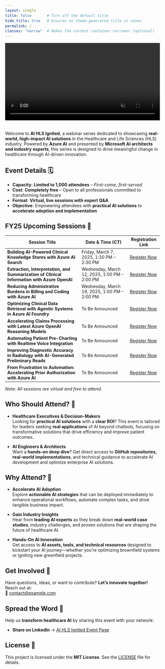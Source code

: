 ```yaml
---
layout: single
title: false       # Turn off the default title
hide_title: true   # Ensures no theme-generated title is shown
permalink: /
classes: "narrow"  # Makes the content container narrower (optional)
---
```


<div align="center">
  <!-- Video banner with autoplay, loop, muted, and playsinline for smooth playback -->
  <video autoplay muted loop playsinline style="width:100%; height:auto;">
    <source src="utils/images/banner/AI_HLS_Ignited.mp4" type="video/mp4">
    <!-- Fallback image if video is not supported -->
    <img src="utils/images/banner/AI_HLS_Ignited.jpg" alt="AI HLS Ignited Banner">
  </video>
</div>
<br>

Welcome to **AI HLS Ignited**, a webinar series dedicated to showcasing **real-world, high-impact AI solutions** in the Healthcare and Life Sciences (HLS) industry. Powered by **Azure AI** and presented by **Microsoft AI architects and industry experts**, this series is designed to drive meaningful change in healthcare through AI-driven innovation.

## Event Details 🗓️

- **Capacity**: **Limited to 1,000 attendees** – *First-come, first-served*
- **Cost**: **Completely free** – Open to all professionals committed to transforming healthcare
- **Format**: **Virtual, live sessions with expert Q&A**
- **Objective**: Empowering attendees with **practical AI solutions** to **accelerate adoption and implementation**

## FY25 Upcoming Sessions 📅

| **Session Title**                                                                  | **Date & Time (CT)**                 | **Registration Link**                             |
|------------------------------------------------------------------------------------|--------------------------------------|---------------------------------------------------|
| **Building AI-Powered Clinical Knowledge Stores with Azure AI Search**             | Friday, March 7, 2025, 1:30 PM – 2:30 PM | [Register Now](https://example.com/register1)     |
| **Extraction, Interpretation, and Summarization of Clinical Information with Azure OpenAI** | Wednesday, March 12, 2025, 1:00 PM – 2:00 PM | [Register Now](https://example.com/register2)     |
| **Reducing Administrative Burdens in Billing and Coding with Azure AI**            | Wednesday, March 19, 2025, 1:00 PM – 2:00 PM | [Register Now](https://example.com/register3)     |
| **Optimizing Clinical Data Retrieval with Agentic Systems in Azure AI Foundry**    | To Be Announced                       | [Register Now](https://example.com/register4)     |
| **Accelerating Claims Processing with Latest Azure OpenAI Reasoning Models**       | To Be Announced                       | [Register Now](https://example.com/register5)     |
| **Automating Patient Pre-Charting with Realtime Voice Integration**                | To Be Announced                       | [Register Now](https://example.com/register6)     |
| **Improving Diagnostic Accuracy in Radiology with AI-Generated Preliminary Reads** | To Be Announced                       | [Register Now](https://example.com/register7)     |
| **From Frustration to Automation: Accelerating Prior Authorization with Azure AI** | To Be Announced                       | [Register Now](https://example.com/register8)     |

*Note: All sessions are virtual and free to attend.*

## Who Should Attend? 🎯

- **Healthcare Executives & Decision-Makers**  
  Looking for **practical AI solutions** with a **clear ROI**? This event is tailored for leaders seeking **real applications** of AI beyond chatbots, focusing on transformative solutions that drive efficiency and improve patient outcomes.

- **AI Engineers & Architects**  
  Want a **hands-on deep dive**? Get direct access to **GitHub repositories, real-world implementations**, and technical guidance to accelerate AI development and optimize enterprise AI solutions.

## Why Attend? 🌟

- **Accelerate AI Adoption**  
  Explore **actionable AI strategies** that can be deployed immediately to enhance operational workflows, automate complex tasks, and drive tangible business impact.

- **Gain Industry Insights**  
  Hear from **leading AI experts** as they break down **real-world case studies**, industry challenges, and proven solutions that are shaping the future of healthcare AI.

- **Hands-On AI Innovation**  
  Get access to **AI assets, tools, and technical resources** designed to kickstart your AI journey—whether you’re optimizing brownfield systems or igniting new greenfield projects.

## Get Involved 🤝

Have questions, ideas, or want to contribute? **Let’s innovate together!** Reach out at:  
📩 [contact@example.com](mailto:contact@example.com)

## Spread the Word 📣

Help us **transform healthcare AI** by sharing this event with your network:  
- **Share on LinkedIn** → [AI HLS Ignited Event Page](https://www.linkedin.com/events/ai-hls-ignited)

## License 📄

This project is licensed under the **MIT License**. See the [LICENSE](LICENSE) file for details.
